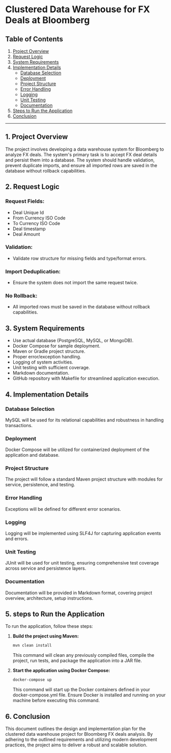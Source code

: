 # Clustered Data Warehouse for FX Deals at Bloomberg

## Table of Contents

1. [Project Overview](#project-overview)
2. [Request Logic](#request-logic)
3. [System Requirements](#system-requirements)
4. [Implementation Details](#implementation-details)
   - [Database Selection](#database-selection)
   - [Deployment](#deployment)
   - [Project Structure](#project-structure)
   - [Error Handling](#error-handling)
   - [Logging](#logging)
   - [Unit Testing](#unit-testing)
   - [Documentation](#documentation)
5. [Steps to Run the Application](#steps-to-run-the-application)
6. [Conclusion](#conclusion)

---

## 1. Project Overview <a id="project-overview"></a>

The project involves developing a data warehouse system for Bloomberg to analyze FX deals. The system's primary task is to accept FX deal details and persist them into a database. The system should handle validation, prevent duplicate imports, and ensure all imported rows are saved in the database without rollback capabilities.

## 2. Request Logic <a id="request-logic"></a>

### Request Fields:
- Deal Unique Id
- From Currency ISO Code
- To Currency ISO Code
- Deal timestamp
- Deal Amount 

### Validation:
- Validate row structure for missing fields and type/format errors.

### Import Deduplication:
- Ensure the system does not import the same request twice.

### No Rollback:
- All imported rows must be saved in the database without rollback capabilities.

## 3. System Requirements <a id="system-requirements"></a>

- Use actual database (PostgreSQL, MySQL, or MongoDB).
- Docker Compose for sample deployment.
- Maven or Gradle project structure.
- Proper error/exception handling.
- Logging of system activities.
- Unit testing with sufficient coverage.
- Markdown documentation.
- GitHub repository with Makefile for streamlined application execution.

## 4. Implementation Details <a id="implementation-details"></a>

### Database Selection <a id="database-selection"></a>

MySQL will be used for its relational capabilities and robustness in handling transactions.

### Deployment <a id="deployment"></a>

Docker Compose will be utilized for containerized deployment of the application and database.

### Project Structure <a id="project-structure"></a>

The project will follow a standard Maven project structure with modules for service, persistence, and testing.

### Error Handling <a id="error-handling"></a>

Exceptions will be defined for different error scenarios.

### Logging <a id="logging"></a>

Logging will be implemented using SLF4J for capturing application events and errors.

### Unit Testing <a id="unit-testing"></a>

JUnit will be used for unit testing, ensuring comprehensive test coverage across service and persistence layers.

### Documentation <a id="documentation"></a>

Documentation will be provided in Markdown format, covering project overview, architecture, setup instructions.

## 5. steps to Run the Application <a id="steps to Run the Application"></a>

To run the application, follow these steps:

1. **Build the project using Maven:**
   ```bash
   mvn clean install
   ```
   
   This command will clean any previously compiled files, compile the project, run tests, and package the application into a JAR file.
      
2. **Start the application using Docker Compose:**
   ```bash
   docker-compose up
   ```

   This command will start up the Docker containers defined in your docker-compose.yml file. Ensure Docker is installed and running on your machine before executing this command.

## 6. Conclusion <a id="conclusion"></a>

This document outlines the design and implementation plan for the clustered data warehouse project for Bloomberg FX deals analysis. By adhering to the outlined requirements and utilizing modern development practices, the project aims to deliver a robust and scalable solution.
